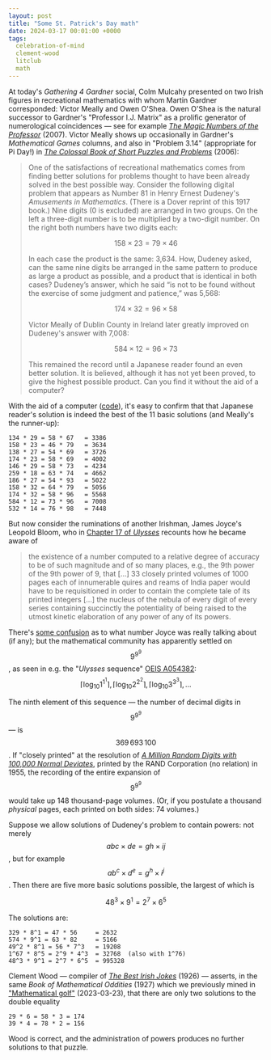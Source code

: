 ```yaml
---
layout: post
title: "Some St. Patrick's Day math"
date: 2024-03-17 00:01:00 +0000
tags:
  celebration-of-mind
  clement-wood
  litclub
  math
---
```


At today's _Gathering 4 Gardner_ social, Colm Mulcahy presented on two Irish figures
in recreational mathematics with whom Martin Gardner corresponded: Victor Meally and
Owen O'Shea. Owen O'Shea is the natural successor to Gardner's "Professor I.J. Matrix" as
a prolific generator of numerological coincidences — see for example
[_The Magic Numbers of the Professor_](https://amzn.to/3Ppt43I) (2007).
Victor Meally shows up occasionally in Gardner's _Mathematical Games_ columns,
and also in "Problem 3.14" (appropriate for Pi Day!) in
[_The Colossal Book of Short Puzzles and Problems_](https://archive.org/details/B-001-001-266/page/64/mode/2up) (2006):

> One of the satisfactions of recreational mathematics comes from finding better
> solutions for problems thought to have been already solved in the best possible way.
> Consider the following digital problem that appears as Number 81 in Henry Ernest
> Dudeney's _Amusements in Mathematics_. (There is a Dover reprint of this 1917 book.)
> Nine digits (0 is excluded) are arranged in two groups. On the left a
> three-digit number is to be multiplied by a two-digit number.
> On the right both numbers have two digits each:
>
> $$158\times 23 = 79\times 46$$
>
> In each case the product is the same: 3,634. How, Dudeney asked, can the same
> nine digits be arranged in the same pattern to produce as large a product as
> possible, and a product that is identical in both cases? Dudeney’s answer,
> which he said “is not to be found without the exercise of some judgment and
> patience,” was 5,568:
>
> $$174\times 32 = 96\times 58$$
>
> Victor Meally of Dublin County in Ireland later greatly improved on Dudeney's
> answer with 7,008:
>
> $$584\times 12 = 96\times 73$$
>
> This remained the record until a Japanese reader found an even better solution.
> It is believed, although it has not yet been proved, to give the highest possible product.
> Can you find it without the aid of a computer?

With the aid of a computer ([code](/blog/code/2024-03-17-digit-product.py)), it's easy to confirm that
that Japanese reader's solution is indeed the best of the 11 basic solutions
(and Meally's the runner-up):

    134 * 29 = 58 * 67   = 3386
    158 * 23 = 46 * 79   = 3634
    138 * 27 = 54 * 69   = 3726
    174 * 23 = 58 * 69   = 4002
    146 * 29 = 58 * 73   = 4234
    259 * 18 = 63 * 74   = 4662
    186 * 27 = 54 * 93   = 5022
    158 * 32 = 64 * 79   = 5056
    174 * 32 = 58 * 96   = 5568
    584 * 12 = 73 * 96   = 7008
    532 * 14 = 76 * 98   = 7448

But now consider the ruminations of another Irishman, James Joyce's Leopold Bloom, who
in [Chapter 17 of _Ulysses_](https://archive.org/details/ulysses0000joyc/page/644/mode/2up)
recounts how he became aware of

> the existence of a number computed to a relative degree of accuracy to be of
> such magnitude and of so many places, e.g., the 9th power of the 9th power of 9,
> that [...] 33 closely printed volumes of 1000 pages each of innumerable quires
> and reams of India paper would have to be requisitioned in order to contain the
> complete tale of its printed integers [...] the nucleus of the nebula of every
> digit of every series containing succinctly the potentiality of being raised
> to the utmost kinetic elaboration of any power of any of its powers.

There's [some confusion](https://thatsmaths.com/2013/06/13/joyces-number/) as to what
number Joyce was really talking about (if any); but the mathematical community has
apparently settled on $$9^{9^9}$$, as seen in e.g. the "_Ulysses_ sequence" [OEIS A054382](https://oeis.org/A054382):
$$\lceil\log_{10} 1^{1^1}\rceil, \lceil\log_{10} 2^{2^2}\rceil, \lceil\log_{10} 3^{3^3}\rceil,\ldots$$

The ninth element of this sequence — the number of decimal digits in $$9^{9^9}$$ — is
$$369\,693\,100$$. If "closely printed" at the resolution of
[_A Million Random Digits with 100,000 Normal Deviates_](https://en.wikipedia.org/wiki/A_Million_Random_Digits_with_100,000_Normal_Deviates),
printed by the RAND Corporation (no relation) in 1955, the recording of the entire
expansion of $$9^{9^9}$$ would take up 148 thousand-page volumes. (Or, if you postulate
a thousand _physical_ pages, each printed on both sides: 74 volumes.)

Suppose we allow solutions of Dudeney's problem to contain powers: not merely
$$abc\times de = gh\times ij$$, but for example $$ab^c\times d^e = g^h\times i^j$$.
Then there are five more basic solutions possible, the largest of which is

$$
    48^3 \times 9^1 = 2^7 \times 6^5
$$

The solutions are:

    329 * 8^1 = 47 * 56     = 2632
    574 * 9^1 = 63 * 82     = 5166
    49^2 * 8^1 = 56 * 7^3   = 19208
    1^67 * 8^5 = 2^9 * 4^3  = 32768  (also with 1^76)
    48^3 * 9^1 = 2^7 * 6^5  = 995328

Clement Wood — compiler of
[_The Best Irish Jokes_](https://digitalcommons.usf.edu/cgi/viewcontent.cgi?article=1021&context=irish_publications) (1926) —
asserts, in the same _Book of Mathematical Oddities_ (1927) which we previously
mined in ["Mathematical golf"](/blog/2023/03/23/mathematical-golf/) (2023-03-23),
that there are only two solutions to the double equality

    29 * 6 = 58 * 3 = 174
    39 * 4 = 78 * 2 = 156

Wood is correct, and the administration of powers produces no further solutions to that puzzle.
